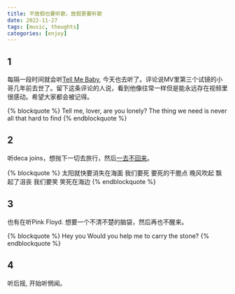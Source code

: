 ```yaml
---
title: 不放假也要听歌，放假更要听歌
date: 2022-11-27
tags: [music, thoughts]
categories: [enjoy]
---
```


## 1

每隔一段时间就会听[Tell Me Baby](https://www.youtube.com/watch?v=oDNcL1VP3rY), 今天也去听了。评论说MV里第三个试镜的小哥几年前去世了。留下这条评论的人说，看到他像往常一样但是能永远存在视频里很感动。希望大家都会被记得。

{% blockquote  %}
Tell me, lover, are you lonely?
The thing we need is never all that hard to find
{% endblockquote %}


## 2

听deca joins，想抛下一切去旅行，然后[一去不回来](https://www.youtube.com/watch?v=puPnKgV9I6I)。

{% blockquote  %}
太阳就快要消失在海面
我们要死
要死的干脆点
晚风吹起
飘起了沮丧
我们要笑
笑死在海边
{% endblockquote %}


## 3

也有在听Pink Floyd. 想要一个不清不楚的脑袋，然后再也不醒来。

{% blockquote  %}
Hey you
Would you help me to carry the stone?
{% endblockquote %}

## 4

听后摇, 开始听惘闻。











